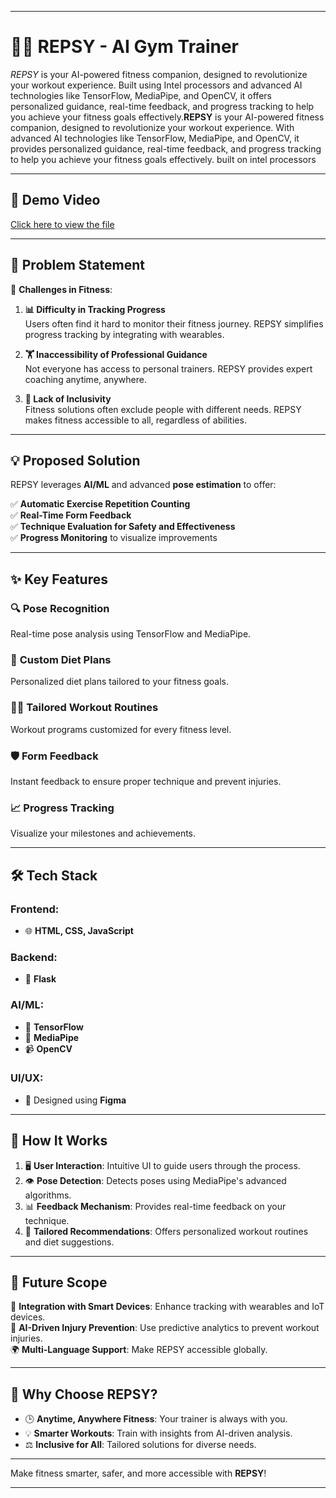 
---

# 🏋️‍♂️ **REPSY - AI Gym Trainer**  

*REPSY* is your AI-powered fitness companion, designed to revolutionize your workout experience. Built using Intel processors and advanced AI technologies like TensorFlow, MediaPipe, and OpenCV, it offers personalized guidance, real-time feedback, and progress tracking to help you achieve your fitness goals effectively.**REPSY** is your AI-powered fitness companion, designed to revolutionize your workout experience. With advanced AI technologies like TensorFlow, MediaPipe, and OpenCV, it provides personalized guidance, real-time feedback, and progress tracking to help you achieve your fitness goals effectively. built on intel processors

---

## 🎥 **Demo Video**  
<a href="https://drive.google.com/file/d/18mc_RGM92VRY5RlLIdKz73s7q6SLJECX/view?usp=sharing" target="_blank">
  Click here to view the file
</a>


---

## 📝 **Problem Statement**  

🚧 **Challenges in Fitness**:  

1. **📊 Difficulty in Tracking Progress**  
   Users often find it hard to monitor their fitness journey. REPSY simplifies progress tracking by integrating with wearables.  

2. **🏋️ Inaccessibility of Professional Guidance**  
   Not everyone has access to personal trainers. REPSY provides expert coaching anytime, anywhere.  

3. **🤝 Lack of Inclusivity**  
   Fitness solutions often exclude people with different needs. REPSY makes fitness accessible to all, regardless of abilities.  

---

## 💡 **Proposed Solution**  

REPSY leverages **AI/ML** and advanced **pose estimation** to offer:  

✅ **Automatic Exercise Repetition Counting**  
✅ **Real-Time Form Feedback**  
✅ **Technique Evaluation for Safety and Effectiveness**  
✅ **Progress Monitoring** to visualize improvements  

---

## ✨ **Key Features**  

### 🔍 **Pose Recognition**  
Real-time pose analysis using TensorFlow and MediaPipe.  

### 🍎 **Custom Diet Plans**  
Personalized diet plans tailored to your fitness goals.  

### 🏋️‍♀️ **Tailored Workout Routines**  
Workout programs customized for every fitness level.  

### 🛡️ **Form Feedback**  
Instant feedback to ensure proper technique and prevent injuries.  

### 📈 **Progress Tracking**  
Visualize your milestones and achievements.  

---

## 🛠️ **Tech Stack**  

### **Frontend**:  
- 🌐 **HTML, CSS, JavaScript**  

### **Backend**:  
- 🚀 **Flask**  

### **AI/ML**:  
- 🤖 **TensorFlow**  
- 📐 **MediaPipe**  
- 📹 **OpenCV**  

### **UI/UX**:  
- 🎨 Designed using **Figma**  

---

## 🚀 **How It Works**  

1. 🖥️ **User Interaction**: Intuitive UI to guide users through the process.  
2. 👁️ **Pose Detection**: Detects poses using MediaPipe's advanced algorithms.  
3. 📊 **Feedback Mechanism**: Provides real-time feedback on your technique.  
4. 🎯 **Tailored Recommendations**: Offers personalized workout routines and diet suggestions.  

---

## 🔮 **Future Scope**  

🚀 **Integration with Smart Devices**: Enhance tracking with wearables and IoT devices.  
🤖 **AI-Driven Injury Prevention**: Use predictive analytics to prevent workout injuries.  
🌍 **Multi-Language Support**: Make REPSY accessible globally.  

---

## 🌟 **Why Choose REPSY?**  

- 🕒 **Anytime, Anywhere Fitness**: Your trainer is always with you.  
- 💡 **Smarter Workouts**: Train with insights from AI-driven analysis.  
- ⚖️ **Inclusive for All**: Tailored solutions for diverse needs.  

---

Make fitness smarter, safer, and more accessible with **REPSY**!  

---  
